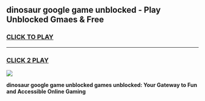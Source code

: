 
## dinosaur google game unblocked - Play Unblocked Gmaes & Free
<h3>
<a href="https://news.freeplayer.one?title=dinosaur_google_game_unblocked&ref=16F">CLICK TO PLAY</a></h3>
<hr>

<h3>
<a href="https://news.freeplayer.one?title=dinosaur_google_game_unblocked&ref=16F">CLICK 2 PLAY</a>
  
</h3>

<a href="https://news.freeplayer.one?title=dinosaur_google_game_unblocked&ref=16F/"><img src="https://clearcache.store/games.png"></a>


**dinosaur google game unblocked games unblocked: Your Gateway to Fun and Accessible Online Gaming**

